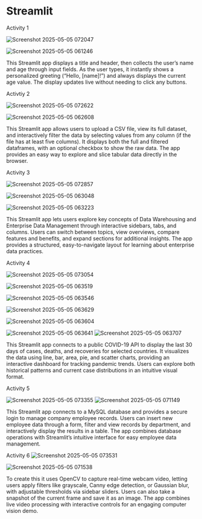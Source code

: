 # Streamlit

Activity 1

![Screenshot 2025-05-05 072047](https://github.com/user-attachments/assets/22717518-92b4-4263-97f8-57d468581ca2)

![Screenshot 2025-05-05 061246](https://github.com/user-attachments/assets/3e03f0c7-0827-4d6f-a85c-b2f4e02abbe5)

This Streamlit app displays a title and header, then collects the user’s name and age through input fields. As the user types, it instantly shows a personalized greeting (“Hello, \[name]!”) and always displays the current age value. The display updates live without needing to click any buttons.


Activtiy 2


![Screenshot 2025-05-05 072622](https://github.com/user-attachments/assets/929ef05b-ff66-4b4d-8b6c-407f0c226a3d)


![Screenshot 2025-05-05 062608](https://github.com/user-attachments/assets/9eed6804-d3f8-4381-a029-e9bfa61b5b16)


This Streamlit app allows users to upload a CSV file, view its full dataset, and interactively filter the data by selecting values from any column (if the file has at least five columns). It displays both the full and filtered dataframes, with an optional checkbox to show the raw data. The app provides an easy way to explore and slice tabular data directly in the browser.


Activity 3


![Screenshot 2025-05-05 072857](https://github.com/user-attachments/assets/b0287f69-aad3-46b2-9850-7f6de0c18cc1)


![Screenshot 2025-05-05 063048](https://github.com/user-attachments/assets/e0d81d0e-4bb4-45b2-a85d-dbd329da617e)

![Screenshot 2025-05-05 063223](https://github.com/user-attachments/assets/2f592e9f-2b40-4f89-8f51-d2ba157b27bd)



This Streamlit app lets users explore key concepts of Data Warehousing and Enterprise Data Management through interactive sidebars, tabs, and columns. Users can switch between topics, view overviews, compare features and benefits, and expand sections for additional insights. The app provides a structured, easy-to-navigate layout for learning about enterprise data practices.


Activity 4


![Screenshot 2025-05-05 073054](https://github.com/user-attachments/assets/0851b582-3a15-4ff7-9c75-7215c84d6932)

![Screenshot 2025-05-05 063519](https://github.com/user-attachments/assets/1aa90ed1-2b12-4986-9c2e-e4beb9ac4112)

![Screenshot 2025-05-05 063546](https://github.com/user-attachments/assets/4fc71ec1-6d92-4abf-8352-d58c82dadc54)

![Screenshot 2025-05-05 063629](https://github.com/user-attachments/assets/f0cc69c7-978d-4aca-abeb-a248d0dd8dfe)

![Screenshot 2025-05-05 063604](https://github.com/user-attachments/assets/7c58545e-7f77-4a24-8b04-d1ce1a458a5e)

![Screenshot 2025-05-05 063641](https://github.com/user-attachments/assets/3251e78d-4285-464f-8653-eb75a168fa24)
![Screenshot 2025-05-05 063707](https://github.com/user-attachments/assets/af187f98-9c85-482c-8139-829c518dbe0b)

This Streamlit app connects to a public COVID-19 API to display the last 30 days of cases, deaths, and recoveries for selected countries. It visualizes the data using line, bar, area, pie, and scatter charts, providing an interactive dashboard for tracking pandemic trends. Users can explore both historical patterns and current case distributions in an intuitive visual format.


Activity 5


![Screenshot 2025-05-05 073355](https://github.com/user-attachments/assets/cd640d2a-7b4f-4d1f-a5d5-f9d5dbbfa068)
![Screenshot 2025-05-05 071149](https://github.com/user-attachments/assets/87e3c68e-b1c3-484a-a42e-f138eaa93e3b)

This Streamlit app connects to a MySQL database and provides a secure login to manage company employee records. Users can insert new employee data through a form, filter and view records by department, and interactively display the results in a table. The app combines database operations with Streamlit’s intuitive interface for easy employee data management.

Activity 6
![Screenshot 2025-05-05 073531](https://github.com/user-attachments/assets/81d8cb8e-864e-4b0a-8a71-73de9acd38b7)

![Screenshot 2025-05-05 071538](https://github.com/user-attachments/assets/f1e3a04b-c3f8-46ac-af0c-d3fddbb9156c)

To create this it uses OpenCV to capture real-time webcam video, letting users apply filters like grayscale, Canny edge detection, or Gaussian blur, with adjustable thresholds via sidebar sliders. Users can also take a snapshot of the current frame and save it as an image. The app combines live video processing with interactive controls for an engaging computer vision demo.
